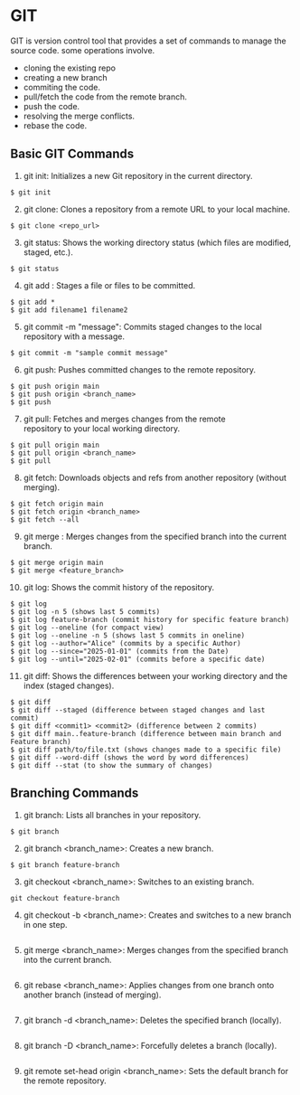 # GIT
GIT is version control tool that provides a set of commands to manage the source code. 
some operations involve. 
  * cloning the existing repo
  * creating a new branch
  * commiting the code.
  * pull/fetch the code from the remote branch.
  * push the code.
  * resolving the merge conflicts.
  * rebase the code. 


## Basic GIT Commands <br>

1. git init: Initializes a new Git repository in the current 
directory. <br>
```
$ git init
```

2. git clone: Clones a repository from a remote 
URL to your local machine. <br>
```
$ git clone <repo_url>
```

3. git status: Shows the working directory status (which files are 
modified, staged, etc.). <br>
```
$ git status
```
4. git add : Stages a file or files to be committed. <br>
```
$ git add *
$ git add filename1 filename2
```

5. git commit -m "message": Commits staged changes to the 
local repository with a message. <br>
```
$ git commit -m "sample commit message"
```

6. git push: Pushes committed changes to the remote repository. <br>
```
$ git push origin main
$ git push origin <branch_name>
$ git push
```

7. git pull: Fetches and merges changes from the remote <br>
repository to your local working directory. <br>
```
$ git pull origin main
$ git pull origin <branch_name>
$ git pull
```

8. git fetch: Downloads objects and refs from another repository 
(without merging). <br>
```
$ git fetch origin main
$ git fetch origin <branch_name>
$ git fetch --all
```

9. git merge : Merges changes from the specified branch into the 
current branch. <br>
```
$ git merge origin main
$ git merge <feature_branch>
```

10. git log: Shows the commit history of the repository. <br>
```
$ git log
$ git log -n 5 (shows last 5 commits)
$ git log feature-branch (commit history for specific feature branch)
$ git log --oneline (for compact view)
$ git log --oneline -n 5 (shows last 5 commits in oneline)
$ git log --author="Alice" (commits by a specific Author)
$ git log --since="2025-01-01" (commits from the Date)
$ git log --until="2025-02-01" (commits before a specific date)
```

11. git diff: Shows the differences between your working 
directory and the index (staged changes). <br>
```
$ git diff
$ git diff --staged (difference between staged changes and last commit) 
$ git diff <commit1> <commit2> (difference between 2 commits)
$ git diff main..feature-branch (difference between main branch and Feature branch)
$ git diff path/to/file.txt (shows changes made to a specific file)
$ git diff --word-diff (shows the word by word differences)
$ git diff --stat (to show the summary of changes)
```



## Branching Commands
1. git branch: Lists all branches in your repository. <br>
```
$ git branch
```
2. git branch <branch_name>: Creates a new branch. <br>
```
$ git branch feature-branch
```
3. git checkout <branch_name>: Switches to an existing 
branch. <br>
```
git checkout feature-branch

```
4. git checkout -b <branch_name>: Creates and switches to a 
new branch in one step. <br>
```

```
5. git merge <branch_name>: Merges changes from the 
specified branch into the current branch.  <br>
```
```
6. git rebase <branch_name>: Applies changes from one 
branch onto another branch (instead of merging). <br>
```
```
7. git branch -d <branch_name>: Deletes the specified branch 
(locally). <br>
```
```
8. git branch -D <branch_name>: Forcefully deletes a branch 
(locally). <br>
```
```
9. git remote set-head origin <branch_name>: Sets the 
default branch for the remote repository. <br>
```
```
